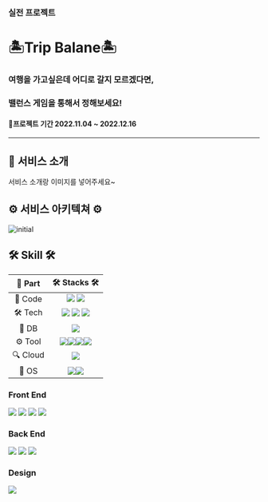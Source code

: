 ### 실전 프로젝트
<h1><b>🏝Trip Balane🏝</b></h3>
<h3>여행을 가고싶은데 어디로 갈지 모르겠다면,</h3>
<h3>밸런스 게임을 통해서 정해보세요!</h3>
<h4>📆프로젝트 기간 2022.11.04 ~ 2022.12.16</h4>

-------

<h2> 🚌 서비스 소개</h2>

서비스 소개랑 이미지를 넣어주세요~

<h2> ⚙ 서비스 아키텍쳐 ⚙</h2>

<div>

![initial](https://user-images.githubusercontent.com/77573910/205982215-c80b3e05-a507-4fd5-94e3-a282395b67eb.png)

</div>

<h2><b>🛠 Skill 🛠</b></h2>

<div>

|🔩 Part|🛠 Stacks 🛠|
|:---:|:---:|
|📃 Code| <img src="https://img.shields.io/badge/java-FC4C02?style=for-the-badge&logo=&logoColor=white"> <img src="https://img.shields.io/badge/js-F7DF1E?style=for-the-badge&logo=JavaScript&logoColor=white"> | 
|🛠 Tech| <img src="https://img.shields.io/badge/react-61DAFB?style=for-the-badge&logo=React&logoColor=white"> <img src="https://img.shields.io/badge/Spring-6DB33F?style=for-the-badge&logo=github&logoColor=white"> <img src="https://img.shields.io/badge/GRADLE-02303A?style=for-the-badge&logo=Gradle&logoColor=white">|
|💾 DB| <img src="https://img.shields.io/badge/MariaDB-003545?style=for-the-badge&logo=MariaDB&logoColor=white">|
|⚙️ Tool| <img src="https://img.shields.io/badge/github-181717?style=for-the-badge&logo=github&logoColor=white"><img src="https://img.shields.io/badge/Jira-0052CC?style=for-the-badge&logo=Jira%20Software&logoColor=white"><img src="https://img.shields.io/badge/IntelliJ IDEA-000000?style=for-the-badge&logo=IntelliJ%20IDEA&logoColor=white"><img src="https://img.shields.io/badge/SSL-F68212?style=for-the-badge&logo=Open%20Access&logoColor=white">|
|🔍 Cloud| <img src="https://img.shields.io/badge/aws-232F3E?style=for-the-badge&logo=Amazon%20AWS&logoColor=white">|
|🐧 OS | <img src="https://img.shields.io/badge/linux-FCC624?style=for-the-badge&logo=linux&logoColor=black"><img src="https://img.shields.io/badge/Ubuntu-E95420?style=for-the-badge&logo=Ubuntu&logoColor=white">|

</div>

<h3>Front End</h3>
<p align=>
<img src="https://img.shields.io/badge/곽규현-61DAFB?style=for-the-badge&logo=react&logoColor=white">
<img src="https://img.shields.io/badge/조광익-61DAFB?style=for-the-badge&logo=react&logoColor=white">
<img src="https://img.shields.io/badge/이중오-61DAFB?style=for-the-badge&logo=react&logoColor=white">
<img src="https://img.shields.io/badge/박성우-61DAFB?style=for-the-badge&logo=react&logoColor=white">
<h3>Back End</h3>
<p align=>
<img src="https://img.shields.io/badge/김용문-6DB33F?style=for-the-badge&logo=spring&logoColor=white">
<img src="https://img.shields.io/badge/방주은-6DB33F?style=for-the-badge&logo=spring&logoColor=white">
<img src="https://img.shields.io/badge/김장원-6DB33F?style=for-the-badge&logo=spring&logoColor=white">
<h3>Design</h3>
<p align=>
<img src="https://img.shields.io/badge/서보영-31A8FF?style=for-the-badge&logo=Adobe Photoshop&logoColor=white">
<br>
